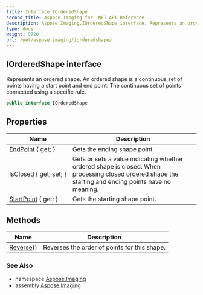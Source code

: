 ```yaml
---
title: Interface IOrderedShape
second_title: Aspose.Imaging for .NET API Reference
description: Aspose.Imaging.IOrderedShape interface. Represents an ordered shape. An ordered shape is a continuous set of points having a start point and end point. The continuous set of points connected using a specific rule
type: docs
weight: 9720
url: /net/aspose.imaging/iorderedshape/
---
```

## IOrderedShape interface

Represents an ordered shape. An ordered shape is a continuous set of points having a start point and end point. The continuous set of points connected using a specific rule.

```csharp
public interface IOrderedShape
```

## Properties

| Name | Description |
| --- | --- |
| [EndPoint](../../aspose.imaging/iorderedshape/endpoint/) { get; } | Gets the ending shape point. |
| [IsClosed](../../aspose.imaging/iorderedshape/isclosed/) { get; set; } | Gets or sets a value indicating whether ordered shape is closed. When processing closed ordered shape the starting and ending points have no meaning. |
| [StartPoint](../../aspose.imaging/iorderedshape/startpoint/) { get; } | Gets the starting shape point. |

## Methods

| Name | Description |
| --- | --- |
| [Reverse](../../aspose.imaging/iorderedshape/reverse/)() | Reverses the order of points for this shape. |

### See Also

* namespace [Aspose.Imaging](../../aspose.imaging/)
* assembly [Aspose.Imaging](../../)


